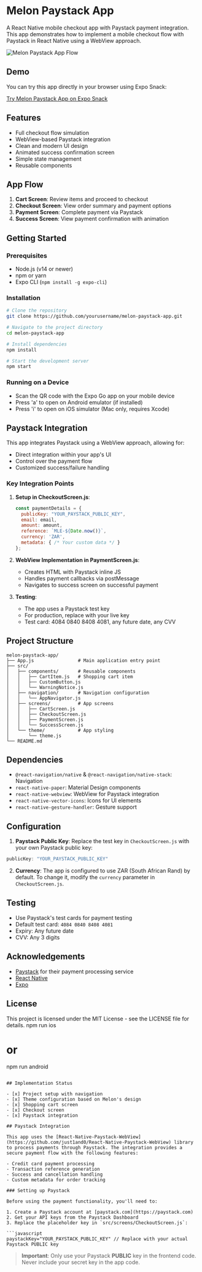 # Melon Paystack App

A React Native mobile checkout app with Paystack payment integration. This app demonstrates how to implement a mobile checkout flow with Paystack in React Native using a WebView approach.

![Melon Paystack App Flow](https://via.placeholder.com/800x400.png?text=Melon+Paystack+App+Flow)

## Demo

You can try this app directly in your browser using Expo Snack:

[Try Melon Paystack App on Expo Snack](https://snack.expo.dev/)

## Features

- Full checkout flow simulation
- WebView-based Paystack integration 
- Clean and modern UI design
- Animated success confirmation screen
- Simple state management
- Reusable components

## App Flow

1. **Cart Screen**: Review items and proceed to checkout
2. **Checkout Screen**: View order summary and payment options
3. **Payment Screen**: Complete payment via Paystack
4. **Success Screen**: View payment confirmation with animation

## Getting Started

### Prerequisites

- Node.js (v14 or newer)
- npm or yarn
- Expo CLI (`npm install -g expo-cli`)

### Installation

```bash
# Clone the repository
git clone https://github.com/yourusername/melon-paystack-app.git

# Navigate to the project directory
cd melon-paystack-app

# Install dependencies
npm install

# Start the development server
npm start
```

### Running on a Device

- Scan the QR code with the Expo Go app on your mobile device
- Press 'a' to open on Android emulator (if installed)
- Press 'i' to open on iOS simulator (Mac only, requires Xcode)

## Paystack Integration

This app integrates Paystack using a WebView approach, allowing for:

- Direct integration within your app's UI
- Control over the payment flow
- Customized success/failure handling

### Key Integration Points

1. **Setup in CheckoutScreen.js**:
   ```javascript
   const paymentDetails = {
     publicKey: "YOUR_PAYSTACK_PUBLIC_KEY",
     email: email,
     amount: amount,
     reference: `MLE-${Date.now()}`,
     currency: 'ZAR',
     metadata: { /* Your custom data */ }
   };
   ```

2. **WebView Implementation in PaymentScreen.js**:
   - Creates HTML with Paystack inline JS
   - Handles payment callbacks via postMessage
   - Navigates to success screen on successful payment

3. **Testing**:
   - The app uses a Paystack test key
   - For production, replace with your live key
   - Test card: 4084 0840 8408 4081, any future date, any CVV

## Project Structure

```
melon-paystack-app/
├── App.js                # Main application entry point
├── src/
│   ├── components/       # Reusable components
│   │   ├── CartItem.js   # Shopping cart item
│   │   ├── CustomButton.js
│   │   └── WarningNotice.js
│   ├── navigation/       # Navigation configuration
│   │   └── AppNavigator.js
│   ├── screens/          # App screens
│   │   ├── CartScreen.js
│   │   ├── CheckoutScreen.js
│   │   ├── PaymentScreen.js
│   │   └── SuccessScreen.js
│   └── theme/            # App styling
│       └── theme.js
└── README.md
```

## Dependencies

- `@react-navigation/native` & `@react-navigation/native-stack`: Navigation
- `react-native-paper`: Material Design components
- `react-native-webview`: WebView for Paystack integration
- `react-native-vector-icons`: Icons for UI elements
- `react-native-gesture-handler`: Gesture support

## Configuration

1. **Paystack Public Key**: Replace the test key in `CheckoutScreen.js` with your own Paystack public key:
```javascript
publicKey: "YOUR_PAYSTACK_PUBLIC_KEY"
```

2. **Currency**: The app is configured to use ZAR (South African Rand) by default. To change it, modify the `currency` parameter in `CheckoutScreen.js`.

## Testing

- Use Paystack's test cards for payment testing
- Default test card: `4084 0840 8408 4081`
- Expiry: Any future date
- CVV: Any 3 digits

## Acknowledgements

- [Paystack](https://paystack.com/) for their payment processing service
- [React Native](https://reactnative.dev/)
- [Expo](https://expo.dev/)

## License

This project is licensed under the MIT License - see the LICENSE file for details.
   npm run ios
   # or
   npm run android
   ```

## Implementation Status

- [x] Project setup with navigation
- [x] Theme configuration based on Melon's design
- [x] Shopping cart screen
- [x] Checkout screen
- [x] Paystack integration

## Paystack Integration

This app uses the [React-Native-Paystack-WebView](https://github.com/just1and0/React-Native-Paystack-WebView) library to process payments through Paystack. The integration provides a secure payment flow with the following features:

- Credit card payment processing
- Transaction reference generation
- Success and cancellation handling
- Custom metadata for order tracking

### Setting up Paystack

Before using the payment functionality, you'll need to:

1. Create a Paystack account at [paystack.com](https://paystack.com)
2. Get your API keys from the Paystack Dashboard
3. Replace the placeholder key in `src/screens/CheckoutScreen.js`:

```javascript
paystackKey="YOUR_PAYSTACK_PUBLIC_KEY" // Replace with your actual Paystack PUBLIC key
```

> **Important**: Only use your Paystack **PUBLIC** key in the frontend code. Never include your secret key in the app code.
